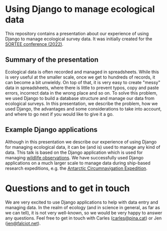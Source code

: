 # Using Django to manage ecological data

This repository contains a presentation about our experience of using Django to manage ecological survey data. It was initially created for the [SORTEE conference (2022)](https://www.sortee.org/upcoming/). 

## Summary of the presentation

Ecological data is often recorded and managed in spreadsheets. While this is very useful at the smaller scale, once we get to hundreds of records, it can become a bit unwieldy. On top of that, it is very easy to create "messy" data in spreadsheets, where there is little to prevent typos, copy and paste errors, incorrect data in the wrong place and so on. To solve this problem, we used Django to build a database structure and manage our data from ecological surveys. In this presentation, we describe the problem, how we used Django, the advantages and some considerations to take into account, and where to go next if you would like to give it a go.

## Example Django applications

Although in this presentation we describe our experience of using Django for managing ecological data, it can be (and is) used to manage any kind of data. This talk is based on the Django application which is used for managing [wildlife observations](https://github.com/jen-thomas/wildlife-observations). We have successfully used Django applications on a much larger scale to manage data during ship-based research expeditions, e.g. the [Antarctic Circumnavigation Expedition](https://github.com/Swiss-Polar-Institute/science-cruise-data-management).

# Questions and to get in touch

We are very excited to use Django applications to help with data entry and managing data. In the realm of ecology (and in science in general, as far as we can tell), it is not very well-known, so we would be very happy to answer any questions. Feel free to get in touch with Carles ([carles@pina.cat](carles@pina.cat)) or Jen ([jen@falciot.net](jen@falciot.net)).
